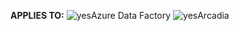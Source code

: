 <Token>**APPLIES TO:** ![yes](media/applies-to/yes.png)Azure Data Factory ![yes](media/applies-to/yes.png)Arcadia </Token>

